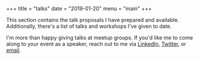 +++
title = "talks"
date = "2019-01-20"
menu = "main"
+++

This section contains the talk
proposals I have prepared and available.
Additionally, there's a list of talks
and workshops I've given to date.

I'm more than happy giving talks at meetup groups.
If you'd like me to come along
to your event as a speaker,
reach out to me via [LinkedIn](https://www.linkedin.com/in/andrejusk/),
[Twitter](https://twitter.com/akostarevas),
or [email](../about).